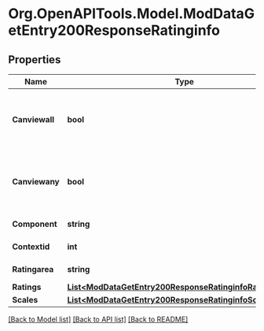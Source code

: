 # Org.OpenAPITools.Model.ModDataGetEntry200ResponseRatinginfo

## Properties

Name | Type | Description | Notes
------------ | ------------- | ------------- | -------------
**Canviewall** | **bool** | Whether the user can view all the individual ratings. | [optional] [default to null]
**Canviewany** | **bool** | Whether the user can view aggregate of ratings of others. | [optional] [default to null]
**Component** | **string** | Context name. | [default to "null"]
**Contextid** | **int** | Context id. | [default to null]
**Ratingarea** | **string** | Rating area name. | [default to "null"]
**Ratings** | [**List&lt;ModDataGetEntry200ResponseRatinginfoRatingsInner&gt;**](ModDataGetEntry200ResponseRatinginfoRatingsInner.md) |  | [optional] 
**Scales** | [**List&lt;ModDataGetEntry200ResponseRatinginfoScalesInner&gt;**](ModDataGetEntry200ResponseRatinginfoScalesInner.md) |  | [optional] 

[[Back to Model list]](../README.md#documentation-for-models) [[Back to API list]](../README.md#documentation-for-api-endpoints) [[Back to README]](../README.md)

